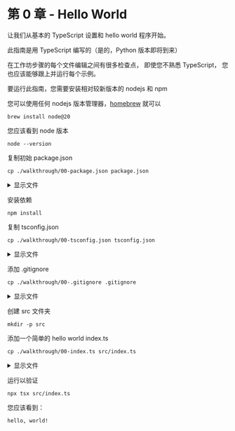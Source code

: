 # 第 0 章 - Hello World

让我们从基本的 TypeScript 设置和 hello world 程序开始。

此指南是用 TypeScript 编写的（是的，Python 版本即将到来）

在工作坊步骤的每个文件编辑之间有很多检查点，
即使您不熟悉 TypeScript，
您也应该能够跟上并运行每个示例。

要运行此指南，您需要安装相对较新版本的 nodejs 和 npm

您可以使用任何 nodejs 版本管理器，[homebrew](https://formulae.brew.sh/formula/node) 就可以

    brew install node@20

您应该看到 node 版本

    node --version

复制初始 package.json

    cp ./walkthrough/00-package.json package.json

<details>
<summary>显示文件</summary>

```json
// ./walkthrough/00-package.json
{
    "name": "my-agent",
    "version": "0.1.0",
    "private": true,
    "scripts": {
      "dev": "tsx src/index.ts",
      "build": "tsc"
    },
    "dependencies": {
      "tsx": "^4.15.0",
      "typescript": "^5.0.0"
    },
    "devDependencies": {
      "@types/node": "^20.0.0",
      "@typescript-eslint/eslint-plugin": "^6.0.0",
      "@typescript-eslint/parser": "^6.0.0",
      "eslint": "^8.0.0"
    }
  }
```

</details>

安装依赖

    npm install

复制 tsconfig.json

    cp ./walkthrough/00-tsconfig.json tsconfig.json

<details>
<summary>显示文件</summary>

```json
// ./walkthrough/00-tsconfig.json
{
    "compilerOptions": {
      "target": "ES2017",
      "lib": ["esnext"],
      "allowJs": true,
      "skipLibCheck": true,
      "strict": true,
      "noEmit": true,
      "esModuleInterop": true,
      "module": "esnext",
      "moduleResolution": "bundler",
      "resolveJsonModule": true,
      "isolatedModules": true,
      "jsx": "preserve",
      "incremental": true,
      "plugins": [],
      "paths": {
        "@/*": ["./*"]
      }
    },
    "include": ["next-env.d.ts", "**/*.ts", "**/*.tsx", ".next/types/**/*.ts"],
    "exclude": ["node_modules", "walkthrough"]
  }
```

</details>

添加 .gitignore

    cp ./walkthrough/00-.gitignore .gitignore

<details>
<summary>显示文件</summary>

```gitignore
// ./walkthrough/00-.gitignore
baml_client/
node_modules/
```

</details>

创建 src 文件夹

    mkdir -p src

添加一个简单的 hello world index.ts

    cp ./walkthrough/00-index.ts src/index.ts

<details>
<summary>显示文件</summary>

```ts
// ./walkthrough/00-index.ts
async function hello(): Promise<void> {
    console.log('hello, world!')
}

async function main() {
    await hello()
}

main().catch(console.error)
```

</details>

运行以验证

    npx tsx src/index.ts

您应该看到：

    hello, world!
